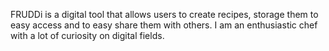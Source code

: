FRUDDi is a digital tool that allows users to create recipes, storage them to easy access and to easy share them with others. 
I am an enthusiastic chef with a lot of curiosity on digital fields.
 
